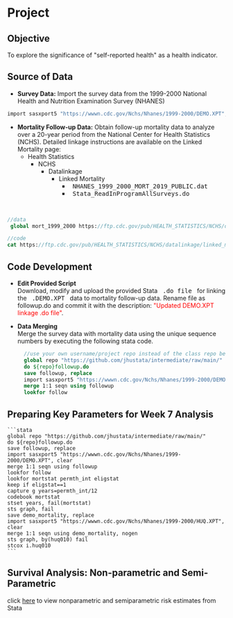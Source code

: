 # Project

## Objective
To explore the significance of "self-reported health" as a health indicator. 

## Source of Data
- **Survey Data:**
Import the survey data from the 1999-2000 National Health and Nutrition Examination Survey (NHANES)

```stata
import sasxport5 "https://wwwn.cdc.gov/Nchs/Nhanes/1999-2000/DEMO.XPT", clear
```
- **Mortality Follow-up Data:**
Obtain follow-up mortality data to analyze over a 20-year period from the National Center for Health Statistics (NCHS). Detailed linkage instructions are available on the Linked Mortality page:
  - Health Statistics
      - NCHS
          - Datalinkage
              - Linked Mortality
                  - &nbsp; <kbd>NHANES_1999_2000_MORT_2019_PUBLIC.dat</kbd> &nbsp;
                  - &nbsp; <kbd>Stata_ReadInProgramAllSurveys.do</kbd> &nbsp; 
<br />

  ```stata           
  //data
   global mort_1999_2000 https://ftp.cdc.gov/pub/HEALTH_STATISTICS/NCHS/datalinkage/linked_mortality/NHANES_1999_2000_MORT_2019_PUBLIC.dat

  //code
  cat https://ftp.cdc.gov/pub/HEALTH_STATISTICS/NCHS/datalinkage/linked_mortality/Stata_ReadInProgramAllSurveys.do
  ```
  
## Code Development
  - **Edit Provided Script** <br />
    Download, modify and upload the provided Stata &nbsp; <kbd>.do file</kbd> &nbsp; for linking the &nbsp; <kbd>.DEMO.XPT</kbd> &nbsp; data to mortality follow-up data.     Rename file as followup.do and commit it with the description: <span style="color:red;">"Updated DEMO.XPT linkage .do file"</span>.
  - **Data Merging** <br />
    Merge the survey data with mortality data using the unique sequence numbers by executing the following stata code.

    ```stata
      //use your own username/project repo instead of the class repo below
      global repo "https://github.com/jhustata/intermediate/raw/main/"
      do ${repo}followup.do
      save followup, replace 
      import sasxport5 "https://wwwn.cdc.gov/Nchs/Nhanes/1999-2000/DEMO.XPT", clear
      merge 1:1 seqn using followup
      lookfor follow
    ```

## Preparing Key Parameters for Week 7 Analysis

    ```stata
    global repo "https://github.com/jhustata/intermediate/raw/main/"
    do ${repo}followup.do
    save followup, replace 
    import sasxport5 "https://wwwn.cdc.gov/Nchs/Nhanes/1999-2000/DEMO.XPT", clear
    merge 1:1 seqn using followup
    lookfor follow
    lookfor mortstat permth_int eligstat 
    keep if eligstat==1
    capture g years=permth_int/12
    codebook mortstat
    stset years, fail(mortstat)
    sts graph, fail
    save demo_mortality, replace 
    import sasxport5 "https://wwwn.cdc.gov/Nchs/Nhanes/1999-2000/HUQ.XPT", clear 
    merge 1:1 seqn using demo_mortality, nogen
    sts graph, by(huq010) fail
    stcox i.huq010 
    ```
## Survival Analysis: Non-parametric and Semi-Parametric  

click [here](https://github.com/donbibi/Project/blob/main/index.html) to view nonparametric and semiparametric risk estimates from Stata
